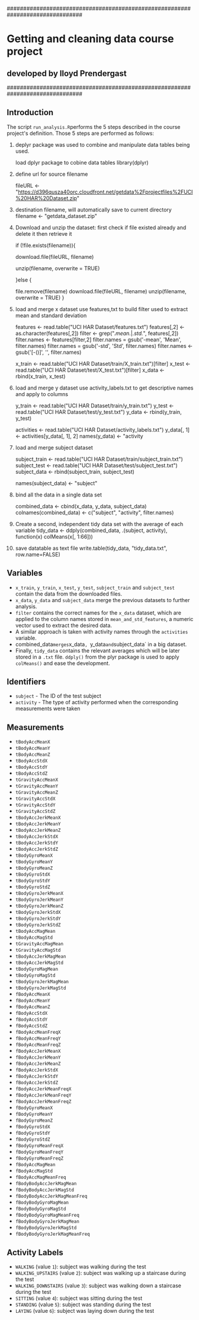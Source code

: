 ###############################################################################
# Getting and cleaning data course project
## developed by lloyd Prendergast
###############################################################################

## Introduction

The script `run_analysis.R`performs the 5 steps described in the course project's definition.
Those 5 steps are performed as follows:

1. deplyr package was used to combine and manipulate data tables being used.

   load dplyr package to cobine data tables
   library(dplyr)

2. define url for source filename

   fileURL <- "https://d396qusza40orc.cloudfront.net/getdata%2Fprojectfiles%2FUCI%20HAR%20Dataset.zip"

3. destination filename, will automatically save to current directory
   filename <- "getdata_dataset.zip"

4. Download and unzip the dataset:
   first check if file existed already and delete it then retrieve it
   
   if (!file.exists(filename)){
   
     download.file(fileURL, filename)
     
     unzip(filename, overwrite = TRUE)
     
   }else {
   
     file.remove(filename)
     download.file(fileURL, filename)
      unzip(filename, overwrite = TRUE)
   }
  
5. load and merge x dataset 
   use features,txt to build filter used to extract mean and standard deviation
   
   features <- read.table("UCI HAR Dataset/features.txt")
   features[,2] <- as.character(features[,2])
   filter <- grep(".*mean.*|.*std.*", features[,2])
   filter.names <- features[filter,2]
   filter.names = gsub('-mean', 'Mean', filter.names)
   filter.names = gsub('-std', 'Std', filter.names)
   filter.names <- gsub('[-()]', '', filter.names)

   x_train <- read.table("UCI HAR Dataset/train/X_train.txt")[filter]
   x_test <- read.table("UCI HAR Dataset/test/X_test.txt")[filter]
   x_data <- rbind(x_train, x_test)

6. load and merge y dataset
   use activity_labels.txt to get descriptive names and apply to columns
   
   y_train <- read.table("UCI HAR Dataset/train/y_train.txt")
   y_test <- read.table("UCI HAR Dataset/test/y_test.txt")
   y_data <- rbind(y_train, y_test)

   activities <- read.table("UCI HAR Dataset/activity_labels.txt")
   y_data[, 1] <- activities[y_data[, 1], 2]
   names(y_data) <- "activity
   
7. load and merge subject dataset

   subject_train <- read.table("UCI HAR Dataset/train/subject_train.txt")
   subject_test <- read.table("UCI HAR Dataset/test/subject_test.txt")
   subject_data <- rbind(subject_train, subject_test)

   names(subject_data) <- "subject"
   
8. bind all the data in a single data set

   combined_data <- cbind(x_data, y_data, subject_data)
   colnames(combined_data) <- c("subject", "activity", filter.names)

9. Create a second, independent tidy data set with the average of each variable
   tidy_data <- ddply(combined_data, .(subject, activity), function(x) colMeans(x[, 1:66]))

10. save datatable as text file 
   write.table(tidy_data, "tidy_data.txt", row.name=FALSE)
   
   
## Variables

* `x_train`, `y_train`, `x_test`, `y_test`, `subject_train` and `subject_test` contain the data from the downloaded files.
* `x_data`, `y_data` and `subject_data` merge the previous datasets to further analysis.
* `filter` contains the correct names for the `x_data` dataset, which are applied to the column names stored in `mean_and_std_features`,   a numeric vector used to extract the desired data.
* A similar approach is taken with activity names through the `activities` variable.
* combined_data` merges `x_data`, `y_data` and `subject_data` in a big dataset.
* Finally, `tidy_data` contains the relevant averages which will be later stored in a `.txt` file. `ddply()` from the plyr package is used to apply `colMeans()` and ease the development.

## Identifiers

* `subject` - The ID of the test subject
* `activity` - The type of activity performed when the corresponding measurements were taken

## Measurements

* `tBodyAccMeanX`
* `tBodyAccMeanY`
* `tBodyAccMeanZ`
* `tBodyAccStdX`
* `tBodyAccStdY`
* `tBodyAccStdZ`
* `tGravityAccMeanX`
* `tGravityAccMeanY`
* `tGravityAccMeanZ`
* `tGravityAccStdX`
* `tGravityAccStdY`
* `tGravityAccStdZ`
* `tBodyAccJerkMeanX`
* `tBodyAccJerkMeanY`
* `tBodyAccJerkMeanZ`
* `tBodyAccJerkStdX`
* `tBodyAccJerkStdY`
* `tBodyAccJerkStdZ`
* `tBodyGyroMeanX`
* `tBodyGyroMeanY`
* `tBodyGyroMeanZ`
* `tBodyGyroStdX`
* `tBodyGyroStdY`
* `tBodyGyroStdZ`
* `tBodyGyroJerkMeanX`
* `tBodyGyroJerkMeanY`
* `tBodyGyroJerkMeanZ`
* `tBodyGyroJerkStdX`
* `tBodyGyroJerkStdY`
* `tBodyGyroJerkStdZ`
* `tBodyAccMagMean`
* `tBodyAccMagStd`
* `tGravityAccMagMean`
* `tGravityAccMagStd`
* `tBodyAccJerkMagMean`
* `tBodyAccJerkMagStd`
* `tBodyGyroMagMean`
* `tBodyGyroMagStd`
* `tBodyGyroJerkMagMean`
* `tBodyGyroJerkMagStd`
* `fBodyAccMeanX`
* `fBodyAccMeanY`
* `fBodyAccMeanZ`
* `fBodyAccStdX`
* `fBodyAccStdY`
* `fBodyAccStdZ`
* `fBodyAccMeanFreqX`
* `fBodyAccMeanFreqY`
* `fBodyAccMeanFreqZ`
* `fBodyAccJerkMeanX`
* `fBodyAccJerkMeanY`
* `fBodyAccJerkMeanZ`
* `fBodyAccJerkStdX`
* `fBodyAccJerkStdY`
* `fBodyAccJerkStdZ`
* `fBodyAccJerkMeanFreqX`
* `fBodyAccJerkMeanFreqY`
* `fBodyAccJerkMeanFreqZ`
* `fBodyGyroMeanX`
* `fBodyGyroMeanY`
* `fBodyGyroMeanZ`
* `fBodyGyroStdX`
* `fBodyGyroStdY`
* `fBodyGyroStdZ`
* `fBodyGyroMeanFreqX`
* `fBodyGyroMeanFreqY`
* `fBodyGyroMeanFreqZ`
* `fBodyAccMagMean`
* `fBodyAccMagStd`
* `fBodyAccMagMeanFreq`
* `fBodyBodyAccJerkMagMean`
* `fBodyBodyAccJerkMagStd`
* `fBodyBodyAccJerkMagMeanFreq`
* `fBodyBodyGyroMagMean`
* `fBodyBodyGyroMagStd`
* `fBodyBodyGyroMagMeanFreq`
* `fBodyBodyGyroJerkMagMean`
* `fBodyBodyGyroJerkMagStd`
* `fBodyBodyGyroJerkMagMeanFreq`

## Activity Labels

* `WALKING` (value `1`): subject was walking during the test
* `WALKING_UPSTAIRS` (value `2`): subject was walking up a staircase during the test
* `WALKING_DOWNSTAIRS` (value `3`): subject was walking down a staircase during the test
* `SITTING` (value `4`): subject was sitting during the test
* `STANDING` (value `5`): subject was standing during the test
* `LAYING` (value `6`): subject was laying down during the test
